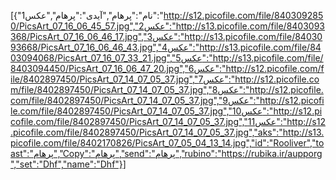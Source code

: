 [{"نام":"پرهام","آیدی":"پرهام","عکس1":"http://s12.picofile.com/file/8403092850/PicsArt_07_16_06_45_57.jpg","عکس2":"http://s13.picofile.com/file/8403093368/PicsArt_07_16_06_46_17.jpg","عکس3":"http://s13.picofile.com/file/8403093668/PicsArt_07_16_06_46_43.jpg","عکس4":"http://s13.picofile.com/file/8403094068/PicsArt_07_16_07_33_21.jpg","عکس5":"http://s13.picofile.com/file/8403094450/PicsArt_07_16_06_47_20.jpg","عکس6":"http://s12.picofile.com/file/8402897450/PicsArt_07_14_07_05_37.jpg","عکس7":"http://s12.picofile.com/file/8402897450/PicsArt_07_14_07_05_37.jpg","عکس8":"http://s12.picofile.com/file/8402897450/PicsArt_07_14_07_05_37.jpg","عکس9":"http://s12.picofile.com/file/8402897450/PicsArt_07_14_07_05_37.jpg","عکس10":"http://s12.picofile.com/file/8402897450/PicsArt_07_14_07_05_37.jpg","عکس11":"http://s12.picofile.com/file/8402897450/PicsArt_07_14_07_05_37.jpg","aks":"http://s13.picofile.com/file/8402170826/PicsArt_07_05_04_13_14.jpg","id":"Rooliver","toast":"پرهام","Copy":"پرهام","send":"پرهام","rubino":"https://rubika.ir/aupporg","set":"Dhf","name":"Dhf"}]
